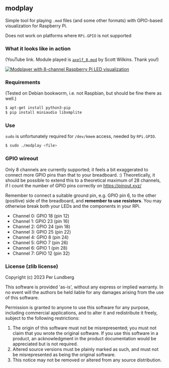 ## modplay

Simple tool for playing `.mod` files (and some other formats) with GPIO-based
visualization for Raspberry Pi.

Does not work on platforms where `RPi.GPIO` is not supported

### What it looks like in action

(YouTube link. Module played is [`axelf_8.mod`](https://modarchive.org/index.php?request=view_by_moduleid&query=34469) by Scott Wilkins. Thank you!)

[![Modplayer with 8-channel Raspberry Pi LED visualization](https://img.youtube.com/vi/3TEI_KRq3IY/maxresdefault.jpg)](https://www.youtube.com/watch?v=3TEI_KRq3IY)

### Requirements

(Tested on Debian bookworm, i.e. not Raspbian, but should be fine there as
well.)

```bash
$ apt-get install python3-pip
$ pip install miniaudio libxmplite
```

### Use

`sudo` is unfortunately required for `/dev/kmem` access, needed by `RPi.GPIO`.

```bash
$ sudo ./modplay <file>
```

### GPIO wireout

Only 8 channels are currently supported; it feels a bit exaggerated to connect
more GPIO pins than that to your breadboard. :) Theoretically, it should be
possible to extend this to a theoretical maximum of 28 channels, if I count the
number of GPIO pins correctly on https://pinout.xyz/

Remember to connect a suitable ground pin, e.g. GPIO pin 6, to the other
(positive) side of the breadboard, and **remember to use resistors**. You may
otherwise break both your LEDs and the components in your RPi.

- Channel 0: GPIO 18 (pin 12)
- Channel 1: GPIO 23 (pin 16)
- Channel 2: GPIO 24 (pin 18)
- Channel 3: GPIO 25 (pin 22)
- Channel 4: GPIO 8 (pin 24)
- Channel 5: GPIO 7 (pin 26)
- Channel 6: GPIO 1 (pin 28)
- Channel 7: GPIO 12 (pin 32)

### License (zlib license)

Copyright (c) 2023 Per Lundberg

This software is provided 'as-is', without any express or implied
warranty. In no event will the authors be held liable for any damages
arising from the use of this software.

Permission is granted to anyone to use this software for any purpose,
including commercial applications, and to alter it and redistribute it
freely, subject to the following restrictions:

1. The origin of this software must not be misrepresented; you must not
   claim that you wrote the original software. If you use this software
   in a product, an acknowledgment in the product documentation would be
   appreciated but is not required.
2. Altered source versions must be plainly marked as such, and must not be
   misrepresented as being the original software.
3. This notice may not be removed or altered from any source distribution.
